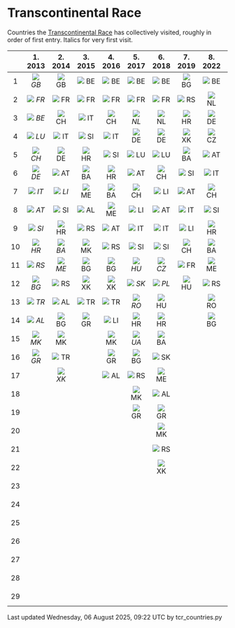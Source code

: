 # Transcontinental Race

Countries the [Transcontinental Race](https://www.transcontinental.cc/)
has collectively visited, roughly in order of first entry. Italics for
very first visit.

[start_generated]: # (start_generated)

|     |                                1. 2013                                 |                                2. 2014                                 |                               3. 2015                                |                               4. 2016                                |                                5. 2017                                 |                                6. 2018                                 |                               7. 2019                                |                               8. 2022                                |                               9. 2023                                |                               10. 2024                               |                                11. 2025                                |                                 All                                  |
| :-: | :--------------------------------------------------------------------: | :--------------------------------------------------------------------: | :------------------------------------------------------------------: | :------------------------------------------------------------------: | :--------------------------------------------------------------------: | :--------------------------------------------------------------------: | :------------------------------------------------------------------: | :------------------------------------------------------------------: | :------------------------------------------------------------------: | :------------------------------------------------------------------: | :--------------------------------------------------------------------: | :------------------------------------------------------------------: |
|  1  | ![](https://hugovk.github.io/flag-icon/png/16/country-4x3/gb.png) *GB* |  ![](https://hugovk.github.io/flag-icon/png/16/country-4x3/gb.png) GB  | ![](https://hugovk.github.io/flag-icon/png/16/country-4x3/be.png) BE | ![](https://hugovk.github.io/flag-icon/png/16/country-4x3/be.png) BE |  ![](https://hugovk.github.io/flag-icon/png/16/country-4x3/be.png) BE  |  ![](https://hugovk.github.io/flag-icon/png/16/country-4x3/be.png) BE  | ![](https://hugovk.github.io/flag-icon/png/16/country-4x3/bg.png) BG | ![](https://hugovk.github.io/flag-icon/png/16/country-4x3/be.png) BE | ![](https://hugovk.github.io/flag-icon/png/16/country-4x3/be.png) BE | ![](https://hugovk.github.io/flag-icon/png/16/country-4x3/fr.png) FR | ![](https://hugovk.github.io/flag-icon/png/16/country-4x3/es.png) *ES* | ![](https://hugovk.github.io/flag-icon/png/16/country-4x3/gb.png) GB |
|  2  | ![](https://hugovk.github.io/flag-icon/png/16/country-4x3/fr.png) *FR* |  ![](https://hugovk.github.io/flag-icon/png/16/country-4x3/fr.png) FR  | ![](https://hugovk.github.io/flag-icon/png/16/country-4x3/fr.png) FR | ![](https://hugovk.github.io/flag-icon/png/16/country-4x3/fr.png) FR |  ![](https://hugovk.github.io/flag-icon/png/16/country-4x3/fr.png) FR  |  ![](https://hugovk.github.io/flag-icon/png/16/country-4x3/fr.png) FR  | ![](https://hugovk.github.io/flag-icon/png/16/country-4x3/rs.png) RS | ![](https://hugovk.github.io/flag-icon/png/16/country-4x3/nl.png) NL | ![](https://hugovk.github.io/flag-icon/png/16/country-4x3/fr.png) FR | ![](https://hugovk.github.io/flag-icon/png/16/country-4x3/be.png) BE |  ![](https://hugovk.github.io/flag-icon/png/16/country-4x3/fr.png) FR  | ![](https://hugovk.github.io/flag-icon/png/16/country-4x3/fr.png) FR |
|  3  | ![](https://hugovk.github.io/flag-icon/png/16/country-4x3/be.png) *BE* |  ![](https://hugovk.github.io/flag-icon/png/16/country-4x3/ch.png) CH  | ![](https://hugovk.github.io/flag-icon/png/16/country-4x3/it.png) IT | ![](https://hugovk.github.io/flag-icon/png/16/country-4x3/ch.png) CH | ![](https://hugovk.github.io/flag-icon/png/16/country-4x3/nl.png) *NL* |  ![](https://hugovk.github.io/flag-icon/png/16/country-4x3/nl.png) NL  | ![](https://hugovk.github.io/flag-icon/png/16/country-4x3/hr.png) HR | ![](https://hugovk.github.io/flag-icon/png/16/country-4x3/de.png) DE | ![](https://hugovk.github.io/flag-icon/png/16/country-4x3/lu.png) LU | ![](https://hugovk.github.io/flag-icon/png/16/country-4x3/nl.png) NL |  ![](https://hugovk.github.io/flag-icon/png/16/country-4x3/it.png) IT  | ![](https://hugovk.github.io/flag-icon/png/16/country-4x3/be.png) BE |
|  4  | ![](https://hugovk.github.io/flag-icon/png/16/country-4x3/lu.png) *LU* |  ![](https://hugovk.github.io/flag-icon/png/16/country-4x3/it.png) IT  | ![](https://hugovk.github.io/flag-icon/png/16/country-4x3/si.png) SI | ![](https://hugovk.github.io/flag-icon/png/16/country-4x3/it.png) IT |  ![](https://hugovk.github.io/flag-icon/png/16/country-4x3/de.png) DE  |  ![](https://hugovk.github.io/flag-icon/png/16/country-4x3/de.png) DE  | ![](https://hugovk.github.io/flag-icon/png/16/country-4x3/xk.png) XK | ![](https://hugovk.github.io/flag-icon/png/16/country-4x3/cz.png) CZ | ![](https://hugovk.github.io/flag-icon/png/16/country-4x3/de.png) DE | ![](https://hugovk.github.io/flag-icon/png/16/country-4x3/de.png) DE |  ![](https://hugovk.github.io/flag-icon/png/16/country-4x3/al.png) AL  | ![](https://hugovk.github.io/flag-icon/png/16/country-4x3/lu.png) LU |
|  5  | ![](https://hugovk.github.io/flag-icon/png/16/country-4x3/ch.png) *CH* |  ![](https://hugovk.github.io/flag-icon/png/16/country-4x3/de.png) DE  | ![](https://hugovk.github.io/flag-icon/png/16/country-4x3/hr.png) HR | ![](https://hugovk.github.io/flag-icon/png/16/country-4x3/si.png) SI |  ![](https://hugovk.github.io/flag-icon/png/16/country-4x3/lu.png) LU  |  ![](https://hugovk.github.io/flag-icon/png/16/country-4x3/lu.png) LU  | ![](https://hugovk.github.io/flag-icon/png/16/country-4x3/ba.png) BA | ![](https://hugovk.github.io/flag-icon/png/16/country-4x3/at.png) AT | ![](https://hugovk.github.io/flag-icon/png/16/country-4x3/ch.png) CH | ![](https://hugovk.github.io/flag-icon/png/16/country-4x3/lu.png) LU |  ![](https://hugovk.github.io/flag-icon/png/16/country-4x3/mk.png) MK  | ![](https://hugovk.github.io/flag-icon/png/16/country-4x3/ch.png) CH |
|  6  | ![](https://hugovk.github.io/flag-icon/png/16/country-4x3/de.png) *DE* |  ![](https://hugovk.github.io/flag-icon/png/16/country-4x3/at.png) AT  | ![](https://hugovk.github.io/flag-icon/png/16/country-4x3/ba.png) BA | ![](https://hugovk.github.io/flag-icon/png/16/country-4x3/hr.png) HR |  ![](https://hugovk.github.io/flag-icon/png/16/country-4x3/at.png) AT  |  ![](https://hugovk.github.io/flag-icon/png/16/country-4x3/ch.png) CH  | ![](https://hugovk.github.io/flag-icon/png/16/country-4x3/si.png) SI | ![](https://hugovk.github.io/flag-icon/png/16/country-4x3/it.png) IT | ![](https://hugovk.github.io/flag-icon/png/16/country-4x3/li.png) LI | ![](https://hugovk.github.io/flag-icon/png/16/country-4x3/ch.png) CH |  ![](https://hugovk.github.io/flag-icon/png/16/country-4x3/rs.png) RS  | ![](https://hugovk.github.io/flag-icon/png/16/country-4x3/de.png) DE |
|  7  | ![](https://hugovk.github.io/flag-icon/png/16/country-4x3/it.png) *IT* | ![](https://hugovk.github.io/flag-icon/png/16/country-4x3/li.png) *LI* | ![](https://hugovk.github.io/flag-icon/png/16/country-4x3/me.png) ME | ![](https://hugovk.github.io/flag-icon/png/16/country-4x3/ba.png) BA |  ![](https://hugovk.github.io/flag-icon/png/16/country-4x3/ch.png) CH  |  ![](https://hugovk.github.io/flag-icon/png/16/country-4x3/li.png) LI  | ![](https://hugovk.github.io/flag-icon/png/16/country-4x3/at.png) AT | ![](https://hugovk.github.io/flag-icon/png/16/country-4x3/ch.png) CH | ![](https://hugovk.github.io/flag-icon/png/16/country-4x3/it.png) IT | ![](https://hugovk.github.io/flag-icon/png/16/country-4x3/at.png) AT |  ![](https://hugovk.github.io/flag-icon/png/16/country-4x3/bg.png) BG  | ![](https://hugovk.github.io/flag-icon/png/16/country-4x3/it.png) IT |
|  8  | ![](https://hugovk.github.io/flag-icon/png/16/country-4x3/at.png) *AT* |  ![](https://hugovk.github.io/flag-icon/png/16/country-4x3/si.png) SI  | ![](https://hugovk.github.io/flag-icon/png/16/country-4x3/al.png) AL | ![](https://hugovk.github.io/flag-icon/png/16/country-4x3/me.png) ME |  ![](https://hugovk.github.io/flag-icon/png/16/country-4x3/li.png) LI  |  ![](https://hugovk.github.io/flag-icon/png/16/country-4x3/at.png) AT  | ![](https://hugovk.github.io/flag-icon/png/16/country-4x3/it.png) IT | ![](https://hugovk.github.io/flag-icon/png/16/country-4x3/si.png) SI | ![](https://hugovk.github.io/flag-icon/png/16/country-4x3/at.png) AT | ![](https://hugovk.github.io/flag-icon/png/16/country-4x3/it.png) IT |  ![](https://hugovk.github.io/flag-icon/png/16/country-4x3/ro.png) RO  | ![](https://hugovk.github.io/flag-icon/png/16/country-4x3/at.png) AT |
|  9  | ![](https://hugovk.github.io/flag-icon/png/16/country-4x3/si.png) *SI* |  ![](https://hugovk.github.io/flag-icon/png/16/country-4x3/hr.png) HR  | ![](https://hugovk.github.io/flag-icon/png/16/country-4x3/rs.png) RS | ![](https://hugovk.github.io/flag-icon/png/16/country-4x3/at.png) AT |  ![](https://hugovk.github.io/flag-icon/png/16/country-4x3/it.png) IT  |  ![](https://hugovk.github.io/flag-icon/png/16/country-4x3/it.png) IT  | ![](https://hugovk.github.io/flag-icon/png/16/country-4x3/li.png) LI | ![](https://hugovk.github.io/flag-icon/png/16/country-4x3/hr.png) HR | ![](https://hugovk.github.io/flag-icon/png/16/country-4x3/si.png) SI | ![](https://hugovk.github.io/flag-icon/png/16/country-4x3/si.png) SI | ![](https://hugovk.github.io/flag-icon/png/16/country-4x3/mc.png) *MC* | ![](https://hugovk.github.io/flag-icon/png/16/country-4x3/si.png) SI |
|  10 | ![](https://hugovk.github.io/flag-icon/png/16/country-4x3/hr.png) *HR* | ![](https://hugovk.github.io/flag-icon/png/16/country-4x3/ba.png) *BA* | ![](https://hugovk.github.io/flag-icon/png/16/country-4x3/mk.png) MK | ![](https://hugovk.github.io/flag-icon/png/16/country-4x3/rs.png) RS |  ![](https://hugovk.github.io/flag-icon/png/16/country-4x3/si.png) SI  |  ![](https://hugovk.github.io/flag-icon/png/16/country-4x3/si.png) SI  | ![](https://hugovk.github.io/flag-icon/png/16/country-4x3/ch.png) CH | ![](https://hugovk.github.io/flag-icon/png/16/country-4x3/ba.png) BA | ![](https://hugovk.github.io/flag-icon/png/16/country-4x3/hr.png) HR | ![](https://hugovk.github.io/flag-icon/png/16/country-4x3/hr.png) HR |                                                                        | ![](https://hugovk.github.io/flag-icon/png/16/country-4x3/hr.png) HR |
|  11 | ![](https://hugovk.github.io/flag-icon/png/16/country-4x3/rs.png) *RS* | ![](https://hugovk.github.io/flag-icon/png/16/country-4x3/me.png) *ME* | ![](https://hugovk.github.io/flag-icon/png/16/country-4x3/bg.png) BG | ![](https://hugovk.github.io/flag-icon/png/16/country-4x3/bg.png) BG | ![](https://hugovk.github.io/flag-icon/png/16/country-4x3/hu.png) *HU* | ![](https://hugovk.github.io/flag-icon/png/16/country-4x3/cz.png) *CZ* | ![](https://hugovk.github.io/flag-icon/png/16/country-4x3/fr.png) FR | ![](https://hugovk.github.io/flag-icon/png/16/country-4x3/me.png) ME | ![](https://hugovk.github.io/flag-icon/png/16/country-4x3/ba.png) BA | ![](https://hugovk.github.io/flag-icon/png/16/country-4x3/li.png) LI |                                                                        | ![](https://hugovk.github.io/flag-icon/png/16/country-4x3/rs.png) RS |
|  12 | ![](https://hugovk.github.io/flag-icon/png/16/country-4x3/bg.png) *BG* |  ![](https://hugovk.github.io/flag-icon/png/16/country-4x3/rs.png) RS  | ![](https://hugovk.github.io/flag-icon/png/16/country-4x3/xk.png) XK | ![](https://hugovk.github.io/flag-icon/png/16/country-4x3/xk.png) XK | ![](https://hugovk.github.io/flag-icon/png/16/country-4x3/sk.png) *SK* | ![](https://hugovk.github.io/flag-icon/png/16/country-4x3/pl.png) *PL* | ![](https://hugovk.github.io/flag-icon/png/16/country-4x3/hu.png) HU | ![](https://hugovk.github.io/flag-icon/png/16/country-4x3/rs.png) RS | ![](https://hugovk.github.io/flag-icon/png/16/country-4x3/me.png) ME | ![](https://hugovk.github.io/flag-icon/png/16/country-4x3/ba.png) BA |                                                                        | ![](https://hugovk.github.io/flag-icon/png/16/country-4x3/bg.png) BG |
|  13 | ![](https://hugovk.github.io/flag-icon/png/16/country-4x3/tr.png) *TR* |  ![](https://hugovk.github.io/flag-icon/png/16/country-4x3/al.png) AL  | ![](https://hugovk.github.io/flag-icon/png/16/country-4x3/tr.png) TR | ![](https://hugovk.github.io/flag-icon/png/16/country-4x3/tr.png) TR | ![](https://hugovk.github.io/flag-icon/png/16/country-4x3/ro.png) *RO* |  ![](https://hugovk.github.io/flag-icon/png/16/country-4x3/hu.png) HU  |                                                                      | ![](https://hugovk.github.io/flag-icon/png/16/country-4x3/ro.png) RO | ![](https://hugovk.github.io/flag-icon/png/16/country-4x3/al.png) AL | ![](https://hugovk.github.io/flag-icon/png/16/country-4x3/me.png) ME |                                                                        | ![](https://hugovk.github.io/flag-icon/png/16/country-4x3/tr.png) TR |
|  14 | ![](https://hugovk.github.io/flag-icon/png/16/country-4x3/al.png) *AL* |  ![](https://hugovk.github.io/flag-icon/png/16/country-4x3/bg.png) BG  | ![](https://hugovk.github.io/flag-icon/png/16/country-4x3/gr.png) GR | ![](https://hugovk.github.io/flag-icon/png/16/country-4x3/li.png) LI |  ![](https://hugovk.github.io/flag-icon/png/16/country-4x3/hr.png) HR  |  ![](https://hugovk.github.io/flag-icon/png/16/country-4x3/hr.png) HR  |                                                                      | ![](https://hugovk.github.io/flag-icon/png/16/country-4x3/bg.png) BG | ![](https://hugovk.github.io/flag-icon/png/16/country-4x3/mk.png) MK | ![](https://hugovk.github.io/flag-icon/png/16/country-4x3/rs.png) RS |                                                                        | ![](https://hugovk.github.io/flag-icon/png/16/country-4x3/al.png) AL |
|  15 | ![](https://hugovk.github.io/flag-icon/png/16/country-4x3/mk.png) *MK* |  ![](https://hugovk.github.io/flag-icon/png/16/country-4x3/mk.png) MK  |                                                                      | ![](https://hugovk.github.io/flag-icon/png/16/country-4x3/mk.png) MK | ![](https://hugovk.github.io/flag-icon/png/16/country-4x3/ua.png) *UA* |  ![](https://hugovk.github.io/flag-icon/png/16/country-4x3/ba.png) BA  |                                                                      |                                                                      | ![](https://hugovk.github.io/flag-icon/png/16/country-4x3/gr.png) GR | ![](https://hugovk.github.io/flag-icon/png/16/country-4x3/xk.png) XK |                                                                        | ![](https://hugovk.github.io/flag-icon/png/16/country-4x3/mk.png) MK |
|  16 | ![](https://hugovk.github.io/flag-icon/png/16/country-4x3/gr.png) *GR* |  ![](https://hugovk.github.io/flag-icon/png/16/country-4x3/tr.png) TR  |                                                                      | ![](https://hugovk.github.io/flag-icon/png/16/country-4x3/gr.png) GR |  ![](https://hugovk.github.io/flag-icon/png/16/country-4x3/bg.png) BG  |  ![](https://hugovk.github.io/flag-icon/png/16/country-4x3/sk.png) SK  |                                                                      |                                                                      | ![](https://hugovk.github.io/flag-icon/png/16/country-4x3/rs.png) RS | ![](https://hugovk.github.io/flag-icon/png/16/country-4x3/mk.png) MK |                                                                        | ![](https://hugovk.github.io/flag-icon/png/16/country-4x3/gr.png) GR |
|  17 |                                                                        | ![](https://hugovk.github.io/flag-icon/png/16/country-4x3/xk.png) *XK* |                                                                      | ![](https://hugovk.github.io/flag-icon/png/16/country-4x3/al.png) AL |  ![](https://hugovk.github.io/flag-icon/png/16/country-4x3/rs.png) RS  |  ![](https://hugovk.github.io/flag-icon/png/16/country-4x3/me.png) ME  |                                                                      |                                                                      | ![](https://hugovk.github.io/flag-icon/png/16/country-4x3/xk.png) XK | ![](https://hugovk.github.io/flag-icon/png/16/country-4x3/gr.png) GR |                                                                        | ![](https://hugovk.github.io/flag-icon/png/16/country-4x3/li.png) LI |
|  18 |                                                                        |                                                                        |                                                                      |                                                                      |  ![](https://hugovk.github.io/flag-icon/png/16/country-4x3/mk.png) MK  |  ![](https://hugovk.github.io/flag-icon/png/16/country-4x3/al.png) AL  |                                                                      |                                                                      |                                                                      | ![](https://hugovk.github.io/flag-icon/png/16/country-4x3/bg.png) BG |                                                                        | ![](https://hugovk.github.io/flag-icon/png/16/country-4x3/ba.png) BA |
|  19 |                                                                        |                                                                        |                                                                      |                                                                      |  ![](https://hugovk.github.io/flag-icon/png/16/country-4x3/gr.png) GR  |  ![](https://hugovk.github.io/flag-icon/png/16/country-4x3/gr.png) GR  |                                                                      |                                                                      |                                                                      | ![](https://hugovk.github.io/flag-icon/png/16/country-4x3/tr.png) TR |                                                                        | ![](https://hugovk.github.io/flag-icon/png/16/country-4x3/me.png) ME |
|  20 |                                                                        |                                                                        |                                                                      |                                                                      |                                                                        |  ![](https://hugovk.github.io/flag-icon/png/16/country-4x3/mk.png) MK  |                                                                      |                                                                      |                                                                      | ![](https://hugovk.github.io/flag-icon/png/16/country-4x3/al.png) AL |                                                                        | ![](https://hugovk.github.io/flag-icon/png/16/country-4x3/xk.png) XK |
|  21 |                                                                        |                                                                        |                                                                      |                                                                      |                                                                        |  ![](https://hugovk.github.io/flag-icon/png/16/country-4x3/rs.png) RS  |                                                                      |                                                                      |                                                                      |                                                                      |                                                                        | ![](https://hugovk.github.io/flag-icon/png/16/country-4x3/nl.png) NL |
|  22 |                                                                        |                                                                        |                                                                      |                                                                      |                                                                        |  ![](https://hugovk.github.io/flag-icon/png/16/country-4x3/xk.png) XK  |                                                                      |                                                                      |                                                                      |                                                                      |                                                                        | ![](https://hugovk.github.io/flag-icon/png/16/country-4x3/hu.png) HU |
|  23 |                                                                        |                                                                        |                                                                      |                                                                      |                                                                        |                                                                        |                                                                      |                                                                      |                                                                      |                                                                      |                                                                        | ![](https://hugovk.github.io/flag-icon/png/16/country-4x3/sk.png) SK |
|  24 |                                                                        |                                                                        |                                                                      |                                                                      |                                                                        |                                                                        |                                                                      |                                                                      |                                                                      |                                                                      |                                                                        | ![](https://hugovk.github.io/flag-icon/png/16/country-4x3/ro.png) RO |
|  25 |                                                                        |                                                                        |                                                                      |                                                                      |                                                                        |                                                                        |                                                                      |                                                                      |                                                                      |                                                                      |                                                                        | ![](https://hugovk.github.io/flag-icon/png/16/country-4x3/ua.png) UA |
|  26 |                                                                        |                                                                        |                                                                      |                                                                      |                                                                        |                                                                        |                                                                      |                                                                      |                                                                      |                                                                      |                                                                        | ![](https://hugovk.github.io/flag-icon/png/16/country-4x3/cz.png) CZ |
|  27 |                                                                        |                                                                        |                                                                      |                                                                      |                                                                        |                                                                        |                                                                      |                                                                      |                                                                      |                                                                      |                                                                        | ![](https://hugovk.github.io/flag-icon/png/16/country-4x3/pl.png) PL |
|  28 |                                                                        |                                                                        |                                                                      |                                                                      |                                                                        |                                                                        |                                                                      |                                                                      |                                                                      |                                                                      |                                                                        | ![](https://hugovk.github.io/flag-icon/png/16/country-4x3/es.png) ES |
|  29 |                                                                        |                                                                        |                                                                      |                                                                      |                                                                        |                                                                        |                                                                      |                                                                      |                                                                      |                                                                      |                                                                        | ![](https://hugovk.github.io/flag-icon/png/16/country-4x3/mc.png) MC |

[end_generated]: # (end_generated)

Last updated Wednesday, 06 August 2025, 09:22 UTC by tcr_countries.py
